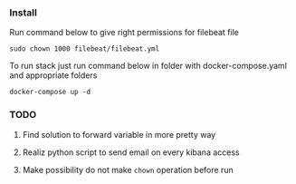 ### Install

Run command below to give right permissions for filebeat file

`sudo chown 1000 filebeat/filebeat.yml`

To run stack just run command below in folder with docker-compose.yaml and appropriate folders

`docker-compose up -d`


### TODO

1. Find solution to forward variable in more pretty way

2. Realiz python script to send email on every kibana access

3. Make possibility do not make `chown` operation before run
